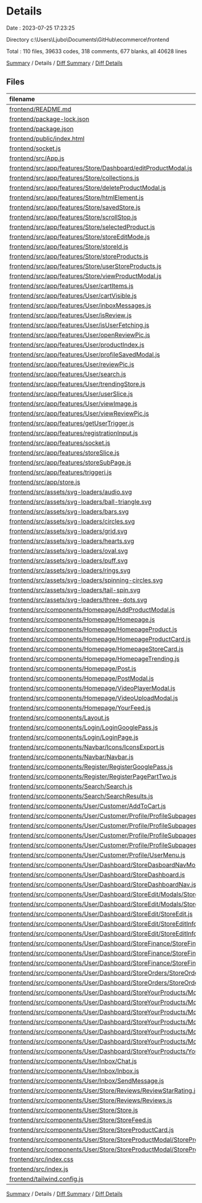 # Details

Date : 2023-07-25 17:23:25

Directory c:\\Users\\Ljubo\\Documents\\GitHub\\ecommerce\\frontend

Total : 110 files,  39633 codes, 318 comments, 677 blanks, all 40628 lines

[Summary](results.md) / Details / [Diff Summary](diff.md) / [Diff Details](diff-details.md)

## Files
| filename | language | code | comment | blank | total |
| :--- | :--- | ---: | ---: | ---: | ---: |
| [frontend/README.md](/frontend/README.md) | Markdown | 38 | 0 | 33 | 71 |
| [frontend/package-lock.json](/frontend/package-lock.json) | JSON | 31,210 | 0 | 1 | 31,211 |
| [frontend/package.json](/frontend/package.json) | JSON | 62 | 0 | 1 | 63 |
| [frontend/public/index.html](/frontend/public/index.html) | HTML | 26 | 23 | 2 | 51 |
| [frontend/socket.js](/frontend/socket.js) | JavaScript | 3 | 0 | 3 | 6 |
| [frontend/src/App.js](/frontend/src/App.js) | JavaScript | 154 | 2 | 14 | 170 |
| [frontend/src/app/features/Store/Dashboard/editProductModal.js](/frontend/src/app/features/Store/Dashboard/editProductModal.js) | JavaScript | 15 | 0 | 5 | 20 |
| [frontend/src/app/features/Store/collections.js](/frontend/src/app/features/Store/collections.js) | JavaScript | 20 | 0 | 5 | 25 |
| [frontend/src/app/features/Store/deleteProductModal.js](/frontend/src/app/features/Store/deleteProductModal.js) | JavaScript | 15 | 0 | 5 | 20 |
| [frontend/src/app/features/Store/htmlElement.js](/frontend/src/app/features/Store/htmlElement.js) | JavaScript | 15 | 0 | 5 | 20 |
| [frontend/src/app/features/Store/savedStore.js](/frontend/src/app/features/Store/savedStore.js) | JavaScript | 15 | 0 | 5 | 20 |
| [frontend/src/app/features/Store/scrollStop.js](/frontend/src/app/features/Store/scrollStop.js) | JavaScript | 15 | 0 | 5 | 20 |
| [frontend/src/app/features/Store/selectedProduct.js](/frontend/src/app/features/Store/selectedProduct.js) | JavaScript | 15 | 0 | 5 | 20 |
| [frontend/src/app/features/Store/storeEditMode.js](/frontend/src/app/features/Store/storeEditMode.js) | JavaScript | 15 | 0 | 5 | 20 |
| [frontend/src/app/features/Store/storeId.js](/frontend/src/app/features/Store/storeId.js) | JavaScript | 15 | 0 | 5 | 20 |
| [frontend/src/app/features/Store/storeProducts.js](/frontend/src/app/features/Store/storeProducts.js) | JavaScript | 15 | 0 | 5 | 20 |
| [frontend/src/app/features/Store/userStoreProducts.js](/frontend/src/app/features/Store/userStoreProducts.js) | JavaScript | 15 | 0 | 5 | 20 |
| [frontend/src/app/features/Store/viewProductModal.js](/frontend/src/app/features/Store/viewProductModal.js) | JavaScript | 15 | 0 | 5 | 20 |
| [frontend/src/app/features/User/cartItems.js](/frontend/src/app/features/User/cartItems.js) | JavaScript | 26 | 0 | 7 | 33 |
| [frontend/src/app/features/User/cartVisible.js](/frontend/src/app/features/User/cartVisible.js) | JavaScript | 15 | 0 | 5 | 20 |
| [frontend/src/app/features/User/inboxMessages.js](/frontend/src/app/features/User/inboxMessages.js) | JavaScript | 21 | 0 | 5 | 26 |
| [frontend/src/app/features/User/isReview.js](/frontend/src/app/features/User/isReview.js) | JavaScript | 15 | 0 | 5 | 20 |
| [frontend/src/app/features/User/isUserFetching.js](/frontend/src/app/features/User/isUserFetching.js) | JavaScript | 15 | 0 | 5 | 20 |
| [frontend/src/app/features/User/openReviewPic.js](/frontend/src/app/features/User/openReviewPic.js) | JavaScript | 15 | 0 | 5 | 20 |
| [frontend/src/app/features/User/productIndex.js](/frontend/src/app/features/User/productIndex.js) | JavaScript | 15 | 0 | 5 | 20 |
| [frontend/src/app/features/User/profileSavedModal.js](/frontend/src/app/features/User/profileSavedModal.js) | JavaScript | 15 | 0 | 5 | 20 |
| [frontend/src/app/features/User/reviewPic.js](/frontend/src/app/features/User/reviewPic.js) | JavaScript | 22 | 0 | 5 | 27 |
| [frontend/src/app/features/User/search.js](/frontend/src/app/features/User/search.js) | JavaScript | 26 | 0 | 5 | 31 |
| [frontend/src/app/features/User/trendingStore.js](/frontend/src/app/features/User/trendingStore.js) | JavaScript | 28 | 1 | 7 | 36 |
| [frontend/src/app/features/User/userSlice.js](/frontend/src/app/features/User/userSlice.js) | JavaScript | 54 | 2 | 9 | 65 |
| [frontend/src/app/features/User/viewImage.js](/frontend/src/app/features/User/viewImage.js) | JavaScript | 15 | 0 | 5 | 20 |
| [frontend/src/app/features/User/viewReviewPic.js](/frontend/src/app/features/User/viewReviewPic.js) | JavaScript | 15 | 0 | 5 | 20 |
| [frontend/src/app/features/getUserTrigger.js](/frontend/src/app/features/getUserTrigger.js) | JavaScript | 15 | 0 | 5 | 20 |
| [frontend/src/app/features/registrationInput.js](/frontend/src/app/features/registrationInput.js) | JavaScript | 15 | 0 | 4 | 19 |
| [frontend/src/app/features/socket.js](/frontend/src/app/features/socket.js) | JavaScript | 15 | 0 | 4 | 19 |
| [frontend/src/app/features/storeSlice.js](/frontend/src/app/features/storeSlice.js) | JavaScript | 15 | 0 | 4 | 19 |
| [frontend/src/app/features/storeSubPage.js](/frontend/src/app/features/storeSubPage.js) | JavaScript | 15 | 0 | 5 | 20 |
| [frontend/src/app/features/triggeri.js](/frontend/src/app/features/triggeri.js) | JavaScript | 34 | 0 | 5 | 39 |
| [frontend/src/app/store.js](/frontend/src/app/store.js) | JavaScript | 69 | 0 | 1 | 70 |
| [frontend/src/assets/svg-loaders/audio.svg](/frontend/src/assets/svg-loaders/audio.svg) | XML | 28 | 1 | 0 | 29 |
| [frontend/src/assets/svg-loaders/ball-triangle.svg](/frontend/src/assets/svg-loaders/ball-triangle.svg) | XML | 45 | 2 | 0 | 47 |
| [frontend/src/assets/svg-loaders/bars.svg](/frontend/src/assets/svg-loaders/bars.svg) | XML | 52 | 0 | 1 | 53 |
| [frontend/src/assets/svg-loaders/circles.svg](/frontend/src/assets/svg-loaders/circles.svg) | XML | 20 | 0 | 1 | 21 |
| [frontend/src/assets/svg-loaders/grid.svg](/frontend/src/assets/svg-loaders/grid.svg) | XML | 56 | 0 | 1 | 57 |
| [frontend/src/assets/svg-loaders/hearts.svg](/frontend/src/assets/svg-loaders/hearts.svg) | XML | 17 | 1 | 1 | 19 |
| [frontend/src/assets/svg-loaders/oval.svg](/frontend/src/assets/svg-loaders/oval.svg) | XML | 16 | 1 | 0 | 17 |
| [frontend/src/assets/svg-loaders/puff.svg](/frontend/src/assets/svg-loaders/puff.svg) | XML | 36 | 1 | 0 | 37 |
| [frontend/src/assets/svg-loaders/rings.svg](/frontend/src/assets/svg-loaders/rings.svg) | XML | 41 | 1 | 0 | 42 |
| [frontend/src/assets/svg-loaders/spinning-circles.svg](/frontend/src/assets/svg-loaders/spinning-circles.svg) | XML | 54 | 1 | 0 | 55 |
| [frontend/src/assets/svg-loaders/tail-spin.svg](/frontend/src/assets/svg-loaders/tail-spin.svg) | XML | 31 | 1 | 1 | 33 |
| [frontend/src/assets/svg-loaders/three-dots.svg](/frontend/src/assets/svg-loaders/three-dots.svg) | XML | 32 | 1 | 1 | 34 |
| [frontend/src/components/Homepage/AddProductModal.js](/frontend/src/components/Homepage/AddProductModal.js) | JavaScript | 73 | 0 | 4 | 77 |
| [frontend/src/components/Homepage/Homepage.js](/frontend/src/components/Homepage/Homepage.js) | JavaScript | 109 | 0 | 7 | 116 |
| [frontend/src/components/Homepage/HomepageProduct.js](/frontend/src/components/Homepage/HomepageProduct.js) | JavaScript | 39 | 0 | 4 | 43 |
| [frontend/src/components/Homepage/HomepageProductCard.js](/frontend/src/components/Homepage/HomepageProductCard.js) | JavaScript | 6 | 0 | 3 | 9 |
| [frontend/src/components/Homepage/HomepageStoreCard.js](/frontend/src/components/Homepage/HomepageStoreCard.js) | JavaScript | 26 | 24 | 3 | 53 |
| [frontend/src/components/Homepage/HomepageTrending.js](/frontend/src/components/Homepage/HomepageTrending.js) | JavaScript | 40 | 0 | 5 | 45 |
| [frontend/src/components/Homepage/Post.js](/frontend/src/components/Homepage/Post.js) | JavaScript | 90 | 0 | 3 | 93 |
| [frontend/src/components/Homepage/PostModal.js](/frontend/src/components/Homepage/PostModal.js) | JavaScript | 27 | 0 | 3 | 30 |
| [frontend/src/components/Homepage/VideoPlayerModal.js](/frontend/src/components/Homepage/VideoPlayerModal.js) | JavaScript | 32 | 0 | 3 | 35 |
| [frontend/src/components/Homepage/VideoUploadModal.js](/frontend/src/components/Homepage/VideoUploadModal.js) | JavaScript | 105 | 1 | 5 | 111 |
| [frontend/src/components/Homepage/YourFeed.js](/frontend/src/components/Homepage/YourFeed.js) | JavaScript | 237 | 0 | 10 | 247 |
| [frontend/src/components/Layout.js](/frontend/src/components/Layout.js) | JavaScript | 52 | 26 | 5 | 83 |
| [frontend/src/components/Login/LoginGooglePass.js](/frontend/src/components/Login/LoginGooglePass.js) | JavaScript | 63 | 0 | 10 | 73 |
| [frontend/src/components/Login/LoginPage.js](/frontend/src/components/Login/LoginPage.js) | JavaScript | 109 | 0 | 8 | 117 |
| [frontend/src/components/Navbar/Icons/IconsExport.js](/frontend/src/components/Navbar/Icons/IconsExport.js) | JavaScript | 162 | 0 | 9 | 171 |
| [frontend/src/components/Navbar/Navbar.js](/frontend/src/components/Navbar/Navbar.js) | JavaScript | 211 | 0 | 6 | 217 |
| [frontend/src/components/Register/RegisterGooglePass.js](/frontend/src/components/Register/RegisterGooglePass.js) | JavaScript | 88 | 0 | 9 | 97 |
| [frontend/src/components/Register/RegisterPagePartTwo.js](/frontend/src/components/Register/RegisterPagePartTwo.js) | JavaScript | 133 | 0 | 9 | 142 |
| [frontend/src/components/Search/Search.js](/frontend/src/components/Search/Search.js) | JavaScript | 211 | 16 | 14 | 241 |
| [frontend/src/components/Search/SearchResults.js](/frontend/src/components/Search/SearchResults.js) | JavaScript | 55 | 67 | 3 | 125 |
| [frontend/src/components/User/Customer/AddToCart.js](/frontend/src/components/User/Customer/AddToCart.js) | JavaScript | 216 | 21 | 15 | 252 |
| [frontend/src/components/User/Customer/Profile/ProfileSubpages/OrderHistory.js](/frontend/src/components/User/Customer/Profile/ProfileSubpages/OrderHistory.js) | JavaScript | 244 | 0 | 10 | 254 |
| [frontend/src/components/User/Customer/Profile/ProfileSubpages/OrderHistoryModal.js](/frontend/src/components/User/Customer/Profile/ProfileSubpages/OrderHistoryModal.js) | JavaScript | 158 | 0 | 7 | 165 |
| [frontend/src/components/User/Customer/Profile/ProfileSubpages/Profile.js](/frontend/src/components/User/Customer/Profile/ProfileSubpages/Profile.js) | JavaScript | 120 | 0 | 7 | 127 |
| [frontend/src/components/User/Customer/Profile/ProfileSubpages/ShippingDetails.js](/frontend/src/components/User/Customer/Profile/ProfileSubpages/ShippingDetails.js) | JavaScript | 105 | 0 | 7 | 112 |
| [frontend/src/components/User/Customer/Profile/UserMenu.js](/frontend/src/components/User/Customer/Profile/UserMenu.js) | JavaScript | 131 | 0 | 2 | 133 |
| [frontend/src/components/User/Dashboard/StoreDasboardNavMobile.js](/frontend/src/components/User/Dashboard/StoreDasboardNavMobile.js) | JavaScript | 125 | 0 | 5 | 130 |
| [frontend/src/components/User/Dashboard/StoreDashboard.js](/frontend/src/components/User/Dashboard/StoreDashboard.js) | JavaScript | 20 | 0 | 4 | 24 |
| [frontend/src/components/User/Dashboard/StoreDashboardNav.js](/frontend/src/components/User/Dashboard/StoreDashboardNav.js) | JavaScript | 166 | 0 | 6 | 172 |
| [frontend/src/components/User/Dashboard/StoreEdit/Modals/StoreDeleteProductModal.js](/frontend/src/components/User/Dashboard/StoreEdit/Modals/StoreDeleteProductModal.js) | JavaScript | 56 | 0 | 5 | 61 |
| [frontend/src/components/User/Dashboard/StoreEdit/Modals/StoreSavedModal.js](/frontend/src/components/User/Dashboard/StoreEdit/Modals/StoreSavedModal.js) | JavaScript | 34 | 0 | 4 | 38 |
| [frontend/src/components/User/Dashboard/StoreEdit/StoreEdit.js](/frontend/src/components/User/Dashboard/StoreEdit/StoreEdit.js) | JavaScript | 126 | 17 | 11 | 154 |
| [frontend/src/components/User/Dashboard/StoreEdit/StoreEditInfo.js](/frontend/src/components/User/Dashboard/StoreEdit/StoreEditInfo.js) | JavaScript | 81 | 2 | 6 | 89 |
| [frontend/src/components/User/Dashboard/StoreEdit/StoreEditInfoInputs.js](/frontend/src/components/User/Dashboard/StoreEdit/StoreEditInfoInputs.js) | JavaScript | 140 | 2 | 7 | 149 |
| [frontend/src/components/User/Dashboard/StoreFinance/StoreFinance.js](/frontend/src/components/User/Dashboard/StoreFinance/StoreFinance.js) | JavaScript | 34 | 0 | 4 | 38 |
| [frontend/src/components/User/Dashboard/StoreFinance/StoreFinanceLast5Sales.js](/frontend/src/components/User/Dashboard/StoreFinance/StoreFinanceLast5Sales.js) | JavaScript | 83 | 0 | 5 | 88 |
| [frontend/src/components/User/Dashboard/StoreFinance/StoreFinanceSales.js](/frontend/src/components/User/Dashboard/StoreFinance/StoreFinanceSales.js) | JavaScript | 104 | 1 | 9 | 114 |
| [frontend/src/components/User/Dashboard/StoreOrders/StoreOrders.js](/frontend/src/components/User/Dashboard/StoreOrders/StoreOrders.js) | JavaScript | 203 | 5 | 10 | 218 |
| [frontend/src/components/User/Dashboard/StoreOrders/StoreOrdersModal.js](/frontend/src/components/User/Dashboard/StoreOrders/StoreOrdersModal.js) | JavaScript | 160 | 0 | 8 | 168 |
| [frontend/src/components/User/Dashboard/StoreYourProducts/Modals/AddCollectionModal/Add.js](/frontend/src/components/User/Dashboard/StoreYourProducts/Modals/AddCollectionModal/Add.js) | JavaScript | 34 | 0 | 4 | 38 |
| [frontend/src/components/User/Dashboard/StoreYourProducts/Modals/AddCollectionModal/AddCollectionModal.js](/frontend/src/components/User/Dashboard/StoreYourProducts/Modals/AddCollectionModal/AddCollectionModal.js) | JavaScript | 189 | 1 | 6 | 196 |
| [frontend/src/components/User/Dashboard/StoreYourProducts/Modals/AddProductModal/AddProductInputs.js](/frontend/src/components/User/Dashboard/StoreYourProducts/Modals/AddProductModal/AddProductInputs.js) | JavaScript | 230 | 3 | 10 | 243 |
| [frontend/src/components/User/Dashboard/StoreYourProducts/Modals/AddProductModal/AddProductModal.js](/frontend/src/components/User/Dashboard/StoreYourProducts/Modals/AddProductModal/AddProductModal.js) | JavaScript | 51 | 1 | 4 | 56 |
| [frontend/src/components/User/Dashboard/StoreYourProducts/Modals/EditProductModal/EditProductInputs.js](/frontend/src/components/User/Dashboard/StoreYourProducts/Modals/EditProductModal/EditProductInputs.js) | JavaScript | 238 | 3 | 10 | 251 |
| [frontend/src/components/User/Dashboard/StoreYourProducts/Modals/EditProductModal/EditProductModal.js](/frontend/src/components/User/Dashboard/StoreYourProducts/Modals/EditProductModal/EditProductModal.js) | JavaScript | 73 | 2 | 6 | 81 |
| [frontend/src/components/User/Dashboard/StoreYourProducts/YourProducts.js](/frontend/src/components/User/Dashboard/StoreYourProducts/YourProducts.js) | JavaScript | 179 | 12 | 10 | 201 |
| [frontend/src/components/User/Inbox/Chat.js](/frontend/src/components/User/Inbox/Chat.js) | JavaScript | 108 | 1 | 7 | 116 |
| [frontend/src/components/User/Inbox/Inbox.js](/frontend/src/components/User/Inbox/Inbox.js) | JavaScript | 200 | 8 | 19 | 227 |
| [frontend/src/components/User/Inbox/SendMessage.js](/frontend/src/components/User/Inbox/SendMessage.js) | JavaScript | 172 | 3 | 7 | 182 |
| [frontend/src/components/User/Store/Reviews/ReviewStarRating.js](/frontend/src/components/User/Store/Reviews/ReviewStarRating.js) | JavaScript | 47 | 0 | 5 | 52 |
| [frontend/src/components/User/Store/Reviews/Reviews.js](/frontend/src/components/User/Store/Reviews/Reviews.js) | JavaScript | 264 | 4 | 19 | 287 |
| [frontend/src/components/User/Store/Store.js](/frontend/src/components/User/Store/Store.js) | JavaScript | 163 | 52 | 16 | 231 |
| [frontend/src/components/User/Store/StoreFeed.js](/frontend/src/components/User/Store/StoreFeed.js) | JavaScript | 5 | 0 | 3 | 8 |
| [frontend/src/components/User/Store/StoreProductCard.js](/frontend/src/components/User/Store/StoreProductCard.js) | JavaScript | 132 | 2 | 9 | 143 |
| [frontend/src/components/User/Store/StoreProductModal/StoreProductModal.js](/frontend/src/components/User/Store/StoreProductModal/StoreProductModal.js) | JavaScript | 226 | 3 | 11 | 240 |
| [frontend/src/components/User/Store/StoreProductModal/StoreProductPictures.js](/frontend/src/components/User/Store/StoreProductModal/StoreProductPictures.js) | JavaScript | 321 | 1 | 7 | 329 |
| [frontend/src/index.css](/frontend/src/index.css) | CSS | 216 | 1 | 39 | 256 |
| [frontend/src/index.js](/frontend/src/index.js) | JavaScript | 18 | 0 | 2 | 20 |
| [frontend/tailwind.config.js](/frontend/tailwind.config.js) | JavaScript | 12 | 1 | 2 | 15 |

[Summary](results.md) / Details / [Diff Summary](diff.md) / [Diff Details](diff-details.md)